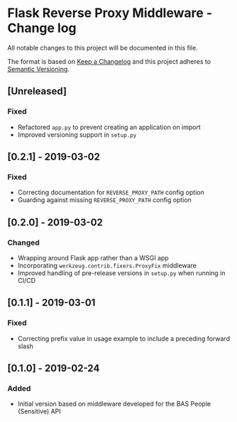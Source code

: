 # Flask Reverse Proxy Middleware - Change log

All notable changes to this project will be documented in this file.

The format is based on [Keep a Changelog](http://keepachangelog.com/en/1.0.0/)
and this project adheres to [Semantic Versioning](http://semver.org/spec/v2.0.0.html).

## [Unreleased]

### Fixed

* Refactored `app.py` to prevent creating an application on import
* Improved versioning support in `setup.py`

## [0.2.1] - 2019-03-02

### Fixed

* Correcting documentation for `REVERSE_PROXY_PATH` config option
* Guarding against missing `REVERSE_PROXY_PATH` config option

## [0.2.0] - 2019-03-02

### Changed

* Wrapping around Flask app rather than a WSGI app
* Incorporating `werkzeug.contrib.fixers.ProxyFix` middleware
* Improved handling of pre-release versions in `setup.py` when running in CI/CD

## [0.1.1] - 2019-03-01

### Fixed

* Correcting prefix value in usage example to include a preceding forward slash

## [0.1.0] - 2019-02-24

### Added

* Initial version based on middleware developed for the BAS People (Sensitive) API
